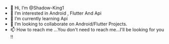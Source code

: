 - 👋 Hi, I’m @Shadow-King1
- 👀 I’m interested in Android , Flutter And Api 
- 🌱 I’m currently learning Api
- 💞️ I’m looking to collaborate on Android/Flutter Projects.
- 📫 How to reach me ...You don't need to reach me...I'll be looking for you !!

<!---
Shadow-King1/Shadow-King1 is a ✨ special ✨ repository because its `README.md` (this file) appears on your GitHub profile.
You can click the Preview link to take a look at your changes.
--->
